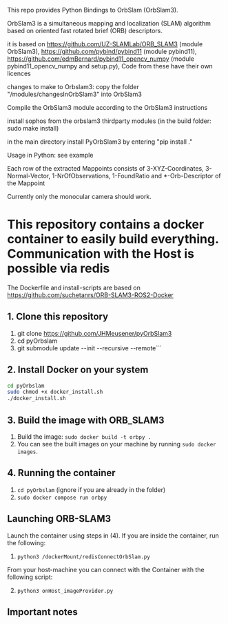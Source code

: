 This repo provides Python Bindings to OrbSlam (OrbSlam3).

OrbSlam3 is a simultaneous mapping and localization (SLAM) algorithm based on oriented fast rotated brief (ORB) descriptors.

it is based on https://github.com/UZ-SLAMLab/ORB_SLAM3 (module OrbSlam3), https://github.com/pybind/pybind11 (module pybind11), https://github.com/edmBernard/pybind11_opencv_numpy (module pybind11_opencv_numpy and setup.py), Code from these have their own licences

changes to make to Orbslam3: copy the folder "/modules/changesInOrbSlam3" into OrbSlam3

Compile the OrbSlam3 module according to the OrbSlam3 instructions

install sophos from the orbslam3 thirdparty modules (in the build folder: sudo make install)

in the main directory install PyOrbSlam3 by entering "pip install ."

Usage in Python: see example

Each row of the extracted Mappoints consists of 3-XYZ-Coordinates, 3-Normal-Vector, 1-NrOfObservations, 1-FoundRatio and *-Orb-Descriptor of the Mappoint

Currently only the monocular camera should work.


# This repository contains a docker container to easily build everything. Communication with the Host is possible via redis
The Dockerfile and install-scripts are based on https://github.com/suchetanrs/ORB-SLAM3-ROS2-Docker

## 1. Clone this repository

1. git clone https://github.com/JHMeusener/pyOrbSlam3
2. cd pyOrbslam
3. git submodule update --init --recursive --remote```

## 2. Install Docker on your system

```bash
cd pyOrbslam
sudo chmod +x docker_install.sh
./docker_install.sh
```

## 3. Build the image with ORB_SLAM3

1. Build the image: ```sudo docker build -t orbpy .```
2. You can see the built images on your machine by running ```sudo docker images```.

## 4. Running the container

1. ```cd pyOrbslam``` (ignore if you are already in the folder)
2. ```sudo docker compose run orbpy```

## Launching ORB-SLAM3

Launch the container using steps in (4).
If you are inside the container, run the following:

1. ```python3 /dockerMount/redisConnectOrbSlam.py```

From your host-machine you can connect with the Container with the following script: 

2. ```python3 onHost_imageProvider.py```


## Important notes

